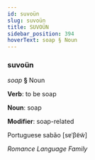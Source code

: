 ```yaml
---
id: suvoün
slug: suvoün
title: SUVOÜN
sidebar_position: 394
hoverText: soap § Noun
---
```


### suvoün

*soap* **§** Noun

**Verb**: to be soap

**Noun**: soap

**Modifier**: soap-related

Portuguese sabão [sɐˈβɐ̃w̃]

*Romance Language Family*